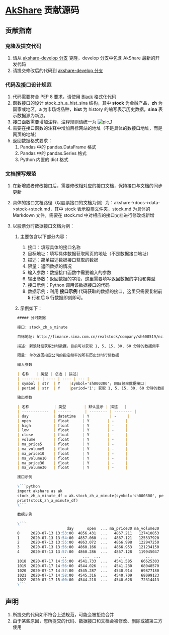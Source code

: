 # [AkShare](https://github.com/jindaxiang/akshare) 贡献源码

## 贡献指南

### 克隆及提交代码

1. 请从 [akshare-develop 分支](https://github.com/jindaxiang/akshare/tree/develop) 克隆，develop 分支中包含 AkShare 最新的开发代码
2. 请提交修改后的代码到 [akshare-develop 分支](https://github.com/jindaxiang/akshare/tree/develop)

### 代码及接口设计规范

1. 代码需要符合 PEP 8 要求，请使用 [Black](https://github.com/psf/black) 格式化代码
2. 函数接口的设计 stock_zh_a_hist_sina 结构，其中 **stock** 为金融产品，**zh** 为国家或地区，**a** 为市场或品种，**hist** 为 history 的缩写表示历史数据，**sina** 表示数据源为新浪。
3. 接口函数需要增加注释，注释规则请统一为 ![pic_1]()
4. 需要在接口函数的注释中增加目标网站的地址（不是具体的数接口地址，而是网页的地址）
5. 返回数据格式要求：
   1. Pandas 中的 pandas.DataFrame 格式
   2. Pandas 中的 pandas.Series 格式
   3. Python 内置的 dict 格式

### 文档撰写规范

1. 在新增或者修改接口后，需要修改相对应的接口文档，保持接口与文档的同步更新

2. 具体的接口文档路径（以股票接口的文档为例）为：akshare->docs->data->stock->stock.md，其中 stock 表示股票文件夹，stock.md 为具体的 Markdown 文件，需要在 stock.md 中对相应的接口文档进行修改或新增

3. 以股票分时数据接口文档为例：

   1. 主要包含以下部分内容：

      1. 接口：填写具体的接口名称
      2. 目标地址：填写具体数据获取网页的地址（不是数据接口地址）
      3. 描述：简单描述数据接口获取的数据
      4. 限量：返回数据的情况
      5. 输入参数：数据接口函数中需要输入的参数
      6. 输出参数：返回数据的字段，这里需要填写返回数据的字段和类型
      7. 接口示例：Python 调用该数据接口的代码
      8. 数据示例：利用 **接口示例** 代码获取的数据的接口，这里只需要复制前 **5** 行和后 **5** 行数据即刻即可。

   2. 示例如下：

    ```markdown
      ##### 分时数据
      
      接口: stock_zh_a_minute
      
      目标地址: http://finance.sina.com.cn/realstock/company/sh600519/nc.shtml
      
      描述: 新浪财经获取分时数据，目前可以获取 1, 5, 15, 30, 60 分钟的数据频率
      
      限量: 单次返回指定公司的指定频率的所有历史分时行情数据
      
      输入参数
      
      | 名称   | 类型 | 必选 | 描述|
      | -------- | ---- | ---- | --- |
      | symbol | str  | Y    |symbol='sh000300'; 同日频率数据接口|
      | period | str  | Y    |period='1'; 获取 1, 5, 15, 30, 60 分钟的数据频率|
      
      输出参数
      
      | 名称           | 类型        | 默认显示 | 描述   |
      | ------------  | ------      | -------- | -------- |
      | day           | datetime   | Y         | -     |
      | open          | float      | Y        | -     |
      | high          | float      | Y        | -     |
      | low           | float      | Y        | -     |
      | close         | float      | Y        | -     |
      | volume        | float      | Y        | -     |
      | ma_price5     | float      | Y        | -     |
      | ma_volume5    | float      | Y        | -     |
      | ma_price10    | float      | Y        | -     |
      | ma_volume10   | float      | Y        | -     |
      | ma_price30    | float      | Y        | -     |
      | ma_volume30   | float      | Y        | -     |
      
      接口示例
      
      \```python
      import akshare as ak
      stock_zh_a_minute_df = ak.stock_zh_a_minute(symbol='sh000300', period='1')
      print(stock_zh_a_minute_df)
      \```
      
      数据示例
      
      \```
                            day      open  ... ma_price30 ma_volume30
      0     2020-07-13 13:53:00  4856.431  ...   4867.211   127410853
      1     2020-07-13 13:54:00  4857.060  ...   4867.121   125537920
      2     2020-07-13 13:55:00  4863.072  ...   4866.998   122947250
      3     2020-07-13 13:56:00  4860.166  ...   4866.953   121234150
      4     2020-07-13 13:57:00  4860.286  ...   4867.128   119945047
                         ...       ...  ...        ...         ...
      1018  2020-07-17 14:55:00  4541.733  ...   4541.585    66625303
      1019  2020-07-17 14:56:00  4544.026  ...   4541.280    68048570
      1020  2020-07-17 14:57:00  4545.287  ...   4540.914    69877180
      1021  2020-07-17 14:58:00  4545.316  ...   4540.709    68099123
      1022  2020-07-17 15:00:00  4544.218  ...   4540.628    72314413
      \```
    ```

## 声明

1. 所提交的代码如不符合上述规范，可能会被拒绝合并
2. 由于某些原因，您所提交的代码、数据接口和文档会被修改、删除或被第三方使用
